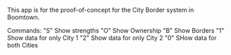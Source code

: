 This app is for the proof-of-concept for the City Border system in Boomtown.

Commands:
"S" Show strengths
"O" Show Ownership
"B" Show Borders
"1" Show data for only City 1
"2" Show data for only City 2
"0" SHow data for both Cities

